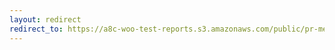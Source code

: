 ```yaml
---
layout: redirect
redirect_to: https://a8c-woo-test-reports.s3.amazonaws.com/public/pr-merge/41641/api/index.html
---
```


